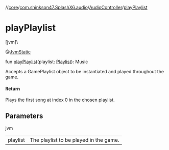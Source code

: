 //[core](../../../index.md)/[com.shinkson47.SplashX6.audio](../index.md)/[AudioController](index.md)/[playPlaylist](play-playlist.md)

# playPlaylist

[jvm]\

@[JvmStatic](https://kotlinlang.org/api/latest/jvm/stdlib/kotlin.jvm/-jvm-static/index.html)

fun [playPlaylist](play-playlist.md)(playlist: [Playlist](../-playlist/index.md)): Music

Accepts a GamePlaylist object to be instantiated and played throughout the game.

#### Return

Plays the first song at index 0 in the chosen playlist.

## Parameters

jvm

| | |
|---|---|
| playlist | The playlist to be played in the game. |

